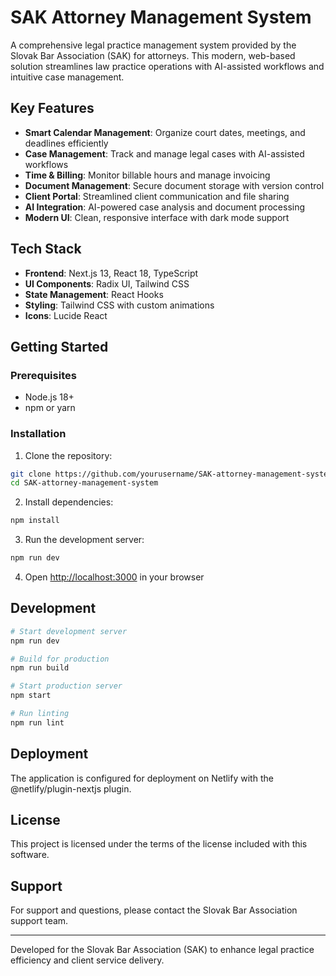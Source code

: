# SAK Attorney Management System

A comprehensive legal practice management system provided by the Slovak Bar Association (SAK) for attorneys. This modern, web-based solution streamlines law practice operations with AI-assisted workflows and intuitive case management.

## Key Features

- **Smart Calendar Management**: Organize court dates, meetings, and deadlines efficiently
- **Case Management**: Track and manage legal cases with AI-assisted workflows
- **Time & Billing**: Monitor billable hours and manage invoicing
- **Document Management**: Secure document storage with version control
- **Client Portal**: Streamlined client communication and file sharing
- **AI Integration**: AI-powered case analysis and document processing
- **Modern UI**: Clean, responsive interface with dark mode support

## Tech Stack

- **Frontend**: Next.js 13, React 18, TypeScript
- **UI Components**: Radix UI, Tailwind CSS
- **State Management**: React Hooks
- **Styling**: Tailwind CSS with custom animations
- **Icons**: Lucide React

## Getting Started

### Prerequisites

- Node.js 18+ 
- npm or yarn

### Installation

1. Clone the repository:
```bash
git clone https://github.com/yourusername/SAK-attorney-management-system.git
cd SAK-attorney-management-system
```

2. Install dependencies:
```bash
npm install
```

3. Run the development server:
```bash
npm run dev
```

4. Open [http://localhost:3000](http://localhost:3000) in your browser

## Development

```bash
# Start development server
npm run dev

# Build for production
npm run build

# Start production server
npm start

# Run linting
npm run lint
```

## Deployment

The application is configured for deployment on Netlify with the @netlify/plugin-nextjs plugin.

## License

This project is licensed under the terms of the license included with this software.

## Support

For support and questions, please contact the Slovak Bar Association support team.

---

Developed for the Slovak Bar Association (SAK) to enhance legal practice efficiency and client service delivery.

